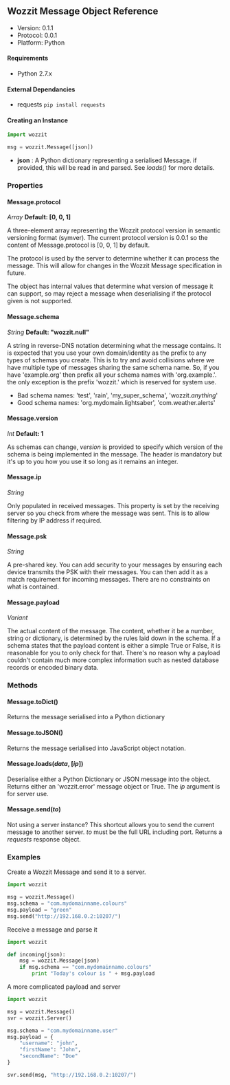 ## Wozzit Message Object Reference

* Version: 0.1.1
* Protocol: 0.0.1
* Platform: Python

#### Requirements

* Python 2.7.x

#### External Dependancies

* requests `pip install requests`


#### Creating an Instance

```python
import wozzit

msg = wozzit.Message([json])
```

* **json** : A Python dictionary representing a serialised Message. if provided, this will be read in and parsed. See _loads()_ for more details.


### Properties

#### Message.protocol

_Array_ **Default: [0, 0, 1]**

A three-element array representing the Wozzit protocol version in semantic versioning format (symver). The current protocol version is 0.0.1 so the content of Message.protocol is [0, 0, 1] by default.

The protocol is used by the server to determine whether it can process the message. This will allow for changes in the Wozzit Message specification in future.

The object has internal values that determine what version of message it can support, so may reject a message when deserialising if the protocol given is not supported.

#### Message.schema

_String_ **Default: "wozzit.null"**

A string in reverse-DNS notation determining what the message contains. It is expected that you use your own domain/identity as the prefix to any types of schemas you create. This is to try and avoid collisions where we have multiple type of messages sharing the same schema name. So, if you have 'example.org' then prefix all your schema names with 'org.example.'. the only exception is the prefix 'wozzit.' which is reserved for system use.

* Bad schema names: 'test', 'rain', 'my_super_schema', 'wozzit._anything_'
* Good schema names: 'org.mydomain.lightsaber', 'com.weather.alerts'

#### Message.version

_Int_ **Default: 1**

As schemas can change, _version_ is provided to specify which version of the schema is being implemented in the message. The header is mandatory but it's up to you how you use it so long as it remains an integer.

#### Message.ip

_String_

Only populated in received messages. This property is set by the receiving server so you check from where the message was sent. This is to allow filtering by IP address if required.

#### Message.psk

_String_

A pre-shared key. You can add security to your messages by ensuring each device transmits the PSK with their messages. You can then add it as a match requirement for incoming messages. There are no constraints on what is contained.

#### Message.payload

_Variant_

The actual content of the message. The content, whether it be a number, string or dictionary, is determined by the rules laid down in the schema. If a schema states that the payload content is either a simple True or False, it is reasonable for you to only check for that. There's no reason why a payload couldn't contain much more complex information such as nested database records or encoded binary data.

### Methods

#### Message.toDict()

Returns the message serialised into a Python dictionary

#### Message.toJSON()

Returns the message serialised into JavaScript object notation.

#### Message.loads(_data_, [_ip_])

Deserialise either a Python Dictionary or JSON message into the object. Returns either an 'wozzit.error' message object or True. The _ip_ argument is for server use.

#### Message.send(_to_)

Not using a server instance? This shortcut allows you to send the current message to another server. _to_ must be the full URL including port. Returns a _requests_ response object.

### Examples

Create a Wozzit Message and send it to a server.

```python
import wozzit

msg = wozzit.Message()
msg.schema = "com.mydomainname.colours"
msg.payload = "green"
msg.send("http://192.168.0.2:10207/")
```

Receive a message and parse it

```python
import wozzit

def incoming(json):
	msg = wozzit.Message(json)
	if msg.schema == "com.mydomainname.colours"
		print "Today's colour is " + msg.payload
```

A more complicated payload and server

```python
import wozzit

msg = wozzit.Message()
svr = wozzit.Server()

msg.schema = "com.mydomainname.user"
msg.payload = {
	"username": "john",
	"firstName": "John",
	"secondName": "Doe"
}

svr.send(msg, "http://192.168.0.2:10207/")
```

